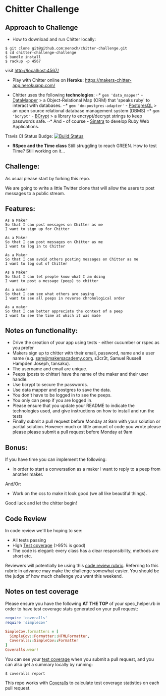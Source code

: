 Chitter Challenge
=================

Approach to Challenge
-------

* How to download and run Chitter locally:

```
$ git clone git@github.com:nenoch/chitter-challenge.git
$ cd chitter-challenge-challenge
$ bundle install
$ rackup -p 4567
```
visit <http://localhost:4567/>

* Play with Chitter online on  **Heroku**: https://makers-chitter-app.herokuapp.com/

* Chitter uses the following **technologies**:
⋅⋅* `gem 'data_mapper'` - [DataMapper](http://datamapper.org/) > a Object-Relational Map (ORM) that 'speaks ruby' to interact with databases.
⋅⋅* `gem 'dm-postgres-adapter'` - [PostgresQL](https://www.postgresql.org/) > an open source relational database management system (DBMS)
⋅⋅* `gem 'bcrypt'` - [BCrypt](https://github.com/codahale/bcrypt-ruby) > a library to encrypt/decrypt strings to keep passwords safe.
⋅⋅* And - of course - [Sinatra](http://www.sinatrarb.com/) to develop Ruby Web Applications.

Travis CI Status Budge:
[![Build Status](https://travis-ci.org/nenoch/chitter-challenge.svg?branch=master)](https://travis-ci.org/nenoch/chitter-challenge)

* **RSpec and the Time class** Still struggling to reach GREEN. How to test Time? Still working on it...

Challenge:
-------

As usual please start by forking this repo.

We are going to write a little Twitter clone that will allow the users to post messages to a public stream.

Features:
-------

```
As a Maker
So that I can post messages on Chitter as me
I want to sign up for Chitter

As a Maker
So that I can post messages on Chitter as me
I want to log in to Chitter

As a Maker
So that I can avoid others posting messages on Chitter as me
I want to log out of Chitter

As a Maker
So that I can let people know what I am doing  
I want to post a message (peep) to chitter

As a maker
So that I can see what others are saying  
I want to see all peeps in reverse chronological order

As a maker
So that I can better appreciate the context of a peep
I want to see the time at which it was made
```

Notes on functionality:
------

* Drive the creation of your app using tests - either cucumber or rspec as you prefer
* Makers sign up to chitter with their email, password, name and a user name (e.g. sam@makersacademy.com, s3cr3t, Samuel Russell Hampden Joseph, tansaku).
* The username and email are unique.
* Peeps (posts to chitter) have the name of the maker and their user handle.
* Use bcrypt to secure the passwords.
* Use data mapper and postgres to save the data.
* You don't have to be logged in to see the peeps.
* You only can peep if you are logged in.
* Please ensure that you update your README to indicate the technologies used, and give instructions on how to install and run the tests
* Finally submit a pull request before Monday at 9am with your solution or partial solution.  However much or little amount of code you wrote please please please submit a pull request before Monday at 9am

Bonus:
-----

If you have time you can implement the following:

* In order to start a conversation as a maker I want to reply to a peep from another maker.

And/Or:

* Work on the css to make it look good (we all like beautiful things).

Good luck and let the chitter begin!

Code Review
-----------

In code review we'll be hoping to see:

* All tests passing
* High [Test coverage](https://github.com/makersacademy/course/blob/master/pills/test_coverage.md) (>95% is good)
* The code is elegant: every class has a clear responsibility, methods are short etc.

Reviewers will potentially be using this [code review rubric](docs/review.md).  Referring to this rubric in advance may make the challenge somewhat easier.  You should be the judge of how much challenge you want this weekend.

Notes on test coverage
----------------------

Please ensure you have the following **AT THE TOP** of your spec_helper.rb in order to have test coverage stats generated
on your pull request:

```ruby
require 'coveralls'
require 'simplecov'

SimpleCov.formatters = [
  SimpleCov::Formatter::HTMLFormatter,
  Coveralls::SimpleCov::Formatter
]
Coveralls.wear!
```

You can see your [test coverage](https://github.com/makersacademy/course/blob/master/pills/test_coverage.md) when you submit a pull request, and you can also get a summary locally by running:

```
$ coveralls report
```

This repo works with [Coveralls](https://coveralls.io/) to calculate test coverage statistics on each pull request.
